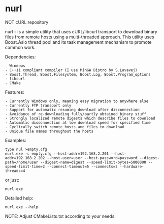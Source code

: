 # nurl
NOT cURL repository

nurl - is a simple utility that uses cURL/libcurl transport to download binary files from remote hosts using a multi-threaded approach.
This utility uses Boost.Asio thread pool and its task management mechanism to promote common work.

Dependencies:

	- Windows
	- C++11 compliant compiler (I use MinGW Distro by S.Lavavej)
	- Boost.Thread, Boost.Filesystem, Boost.Log, Boost.Program_options
	- libcurl
	- CMake

Features:
	
	- Currently Windows only, meaning easy migration to anywhere else	
	- Currently FTP transport only
	- Support for automatic resuming download after disconnection
	- Avoidance of re-downloading fully/partly obtained binary stuff
	- Strongly localized remote digests which describe files to download
	- Automatic disconnection at low download speed for specified time
	- Cyclically switch remote hosts and files to download
	- Unique file names throughout the hosts


Examples:

	type nul >empty.cfg
	nurl.exe -c empty.cfg --host-addr=192.168.2.201 --host-addr=192.168.2.202 --host-user=user --host-password=password --digest-path=/home/user --digest-name=digest --speed-limit-bytes=5000000 --speed-limit-time=2 --connect-timeout=5 --connects=2 --hardware-threads=4

or just:

	nurl.exe


Detailed help:

	nurl.exe --help


NOTE: Adjust CMakeLists.txt according to your needs.
